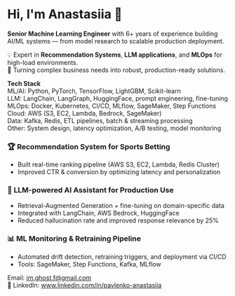 # Hi, I'm Anastasiia 👋
**Senior Machine Learning Engineer** with 6+ years of experience building AI/ML systems — from model research to scalable production deployment.

💡 Expert in **Recommendation Systems**, **LLM applications**, and **MLOps** for high-load environments.  
🚀 Turning complex business needs into robust, production-ready solutions.

**Tech Stack**  
ML/AI: Python, PyTorch, TensorFlow, LightGBM, Scikit-learn  
LLM: LangChain, LangGraph, HuggingFace, prompt engineering, fine-tuning  
MLOps: Docker, Kubernetes, CI/CD, MLflow, SageMaker, Step Functions  
Cloud: AWS (S3, EC2, Lambda, Bedrock, SageMaker)  
Data: Kafka, Redis, ETL pipelines, batch & streaming processing  
Other: System design, latency optimization, A/B testing, model monitoring
### 🏆 Recommendation System for Sports Betting  
- Built real-time ranking pipeline (AWS S3, EC2, Lambda, Redis Cluster)  
- Improved CTR & conversion by optimizing latency and personalization

### 🤖 LLM-powered AI Assistant for Production Use  
- Retrieval-Augmented Generation + fine-tuning on domain-specific data  
- Integrated with LangChain, AWS Bedrock, HuggingFace  
- Reduced hallucination rate and improved response relevance by 25%

### 📊 ML Monitoring & Retraining Pipeline  
- Automated drift detection, retraining triggers, and deployment via CI/CD  
- Tools: SageMaker, Step Functions, Kafka, MLflow

Email: im.ghost.f@gmail.com  
💼 LinkedIn: www.linkedin.com/in/pavlenko-anastasiia
